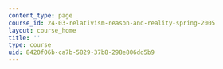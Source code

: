 ```yaml
---
content_type: page
course_id: 24-03-relativism-reason-and-reality-spring-2005
layout: course_home
title: ''
type: course
uid: 8420f06b-ca7b-5829-37b8-298e806dd5b9
---
```

